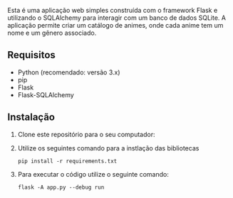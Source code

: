 Esta é uma aplicação web simples construída com o framework Flask e utilizando o SQLAlchemy para interagir com um banco de dados SQLite. A aplicação permite criar um catálogo de animes, onde cada anime tem um nome e um gênero associado.

## Requisitos

- Python (recomendado: versão 3.x)
- pip
- Flask
- Flask-SQLAlchemy

## Instalação

1. Clone este repositório para o seu computador:
2. Utilize os seguintes comando para a instlação das bibliotecas
    
    ```pip install -r requirements.txt```

3. Para executar o código utilize o seguinte comando: 

    ```flask -A app.py --debug run```